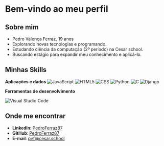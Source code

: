 # Bem-vindo ao meu perfil

## Sobre mim
- Pedro Valença Ferraz, 19 anos
- Explorando novas tecnologias e programando.
- Estudando ciência da computação (2º período) na Cesar school.
- Buscando estágio para expandir meu conhecimento e aplicá-lo.

## Minhas Skills

**Aplicações e dados**
![JavaScript](https://img.shields.io/badge/-JavaScript-333333?style=flat&logo=javascript)
![HTML5](https://img.shields.io/badge/-HTML5-333333?style=flat&logo=HTML5)
![CSS](https://img.shields.io/badge/-CSS-333333?style=flat&logo=CSS3&logoColor=1572B6)
![Python](https://img.shields.io/badge/-Python-333333?style=flat&logo=Python)
![C](https://img.shields.io/badge/-C-333333?style=flat&logo=C)
![Django](https://img.shields.io/badge/-Django-333333?style=flat&logo=Django)


**Ferramentas de desenvolvimento**

![Visual Studio Code](https://img.shields.io/badge/-Visual%20Studio%20Code-333333?style=flat&logo=visual-studio-code&logoColor=007ACC)

## Onde me encontrar

- **LinkedIn**: [PedroFerraz87](https://www.linkedin.com/in/pedro-valen%C3%A7a-ferraz/)
- **GitHub**: [PedroFerraz87](https://github.com/PedroFerraz87)
- **E-mail**: pvf@cesar.school

